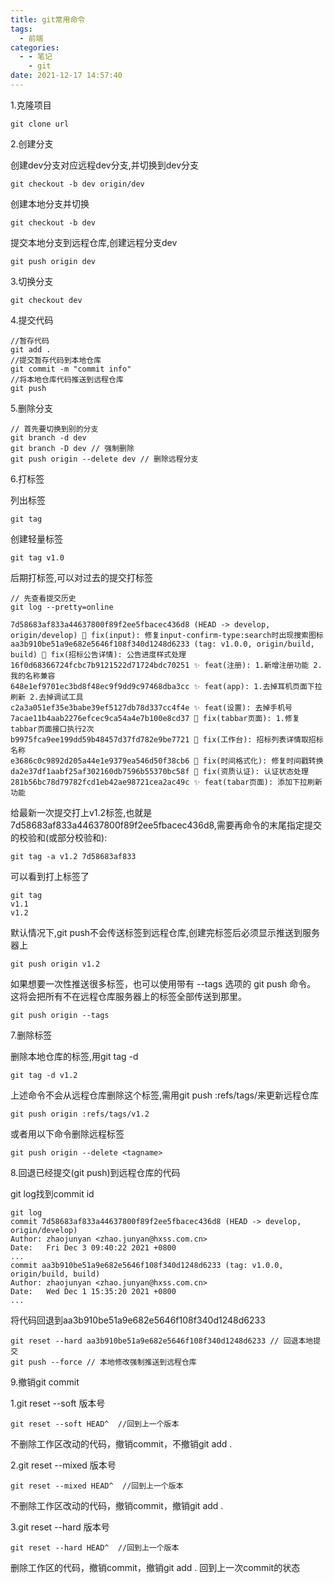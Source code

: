 ```yaml
---
title: git常用命令
tags:
  - 前端
categories:
  - - 笔记
    - git
date: 2021-12-17 14:57:40
---
```


1.克隆项目 

```
git clone url
```

2.创建分支

创建dev分支对应远程dev分支,并切换到dev分支

```
git checkout -b dev origin/dev
```

创建本地分支并切换

```
git checkout -b dev
```

提交本地分支到远程仓库,创建远程分支dev

```
git push origin dev
```

3.切换分支

```
git checkout dev
```

4.提交代码

```
//暂存代码
git add .
//提交暂存代码到本地仓库
git commit -m "commit info"
//将本地仓库代码推送到远程仓库
git push
```

5.删除分支

```
// 首先要切换到别的分支
git branch -d dev
git branch -D dev // 强制删除
git push origin --delete dev // 删除远程分支
```

6.打标签

列出标签

```
git tag
```

创建轻量标签

```
git tag v1.0
```

后期打标签,可以对过去的提交打标签

```
// 先查看提交历史
git log --pretty=online

7d58683af833a44637800f89f2ee5fbacec436d8 (HEAD -> develop, origin/develop) 🐞 fix(input): 修复input-confirm-type:search时出现搜索图标
aa3b910be51a9e682e5646f108f340d1248d6233 (tag: v1.0.0, origin/build, build) 🐞 fix(招标公告详情): 公告进度样式处理16f0d68366724fcbc7b9121522d71724bdc70251 ✨ feat(注册): 1.新增注册功能 2.我的名称兼容
648e1ef9701ec3bd8f48ec9f9dd9c97468dba3cc ✨ feat(app): 1.去掉耳机页面下拉刷新 2.去掉调试工具
c2a3a051ef35e3babe39ef5127db78d337cc4f4e ✨ feat(设置): 去掉手机号
7acae11b4aab2276efcec9ca54a4e7b100e8cd37 🐞 fix(tabbar页面): 1.修复tabbar页面接口执行2次
b9975fca9ee199dd59b48457d37fd782e9be7721 🐞 fix(工作台): 招标列表详情取招标名称
e3686c0c9892d205a44e1e9379ea546d50f38cb6 🐞 fix(时间格式化): 修复时间戳转换
da2e37df1aabf25af302160db7596b55370bc58f 🐞 fix(资质认证): 认证状态处理
281b56bc78d79782fcd1eb42ae98721cea2ac49c ✨ feat(tabar页面): 添加下拉刷新功能
```

给最新一次提交打上v1.2标签,也就是7d58683af833a44637800f89f2ee5fbacec436d8,需要再命令的末尾指定提交的校验和(或部分校验和):

```
git tag -a v1.2 7d58683af833
```

可以看到打上标签了

```
git tag
v1.1
v1.2
```

默认情况下,git push不会传送标签到远程仓库,创建完标签后必须显示推送到服务器上

```
git push origin v1.2
```

如果想要一次性推送很多标签，也可以使用带有 --tags 选项的 git push 命令。 这将会把所有不在远程仓库服务器上的标签全部传送到那里。

```
git push origin --tags
```

7.删除标签

删除本地仓库的标签,用git tag -d <tagname>

```
git tag -d v1.2
```

上述命令不会从远程仓库删除这个标签,需用git push <remote> :refs/tags/<tagname>来更新远程仓库

```
git push origin :refs/tags/v1.2
```

或者用以下命令删除远程标签

```
git push origin --delete <tagname>
```


8.回退已经提交(git push)到远程仓库的代码

git log找到commit id

```
git log
commit 7d58683af833a44637800f89f2ee5fbacec436d8 (HEAD -> develop, origin/develop)
Author: zhaojunyan <zhao.junyan@hxss.com.cn>
Date:   Fri Dec 3 09:40:22 2021 +0800
...
commit aa3b910be51a9e682e5646f108f340d1248d6233 (tag: v1.0.0, origin/build, build)
Author: zhaojunyan <zhao.junyan@hxss.com.cn>
Date:   Wed Dec 1 15:35:20 2021 +0800
...
```

将代码回退到aa3b910be51a9e682e5646f108f340d1248d6233

```
git reset --hard aa3b910be51a9e682e5646f108f340d1248d6233 // 回退本地提交
git push --force // 本地修改强制推送到远程仓库
```

9.撤销git commit

1.git reset --soft 版本号<commit>

```
git reset --soft HEAD^  //回到上一个版本
```

不删除工作区改动的代码，撤销commit，不撤销git add .

2.git reset --mixed 版本号 

```
git reset --mixed HEAD^  //回到上一个版本
```

不删除工作区改动的代码，撤销commit，撤销git add .

3.git reset --hard 版本号 

```
git reset --hard HEAD^  //回到上一个版本
```

删除工作区的代码，撤销commit，撤销git add . 回到上一次commit的状态



